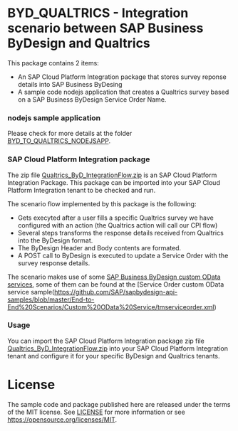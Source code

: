 # BYD_QUALTRICS - Integration scenario between SAP Business ByDesign and Qualtrics

This package contains 2 items:
- An SAP Cloud Platform Integration package that stores survey reponse details into SAP Business ByDesing
- A sample code nodejs application that creates a Qualtrics survey based on a SAP Business ByDesign Service Order Name. 

### nodejs sample application
Please check for more details at the folder [BYD_TO_QUALTRICS_NODEJSAPP](https://github.com/TrinidadMG/byd_qualtrics/tree/master/ByD_to_Qualtrics_nodejsapp).

### SAP Cloud Platform Integration package
The zip file [Qualtrics_ByD_IntegrationFlow.zip](https://github.com/TrinidadMG/byd_qualtrics/blob/master/Qualtrics_ByD_IntegrationFlow.zip) is an SAP Cloud Platform Integration Package.
This package can be imported into your SAP Cloud Platform Integration tenant to be checked and run.

The scenario flow implemented by this package is the following:
- Gets execyted after a user fills a specific Qualtrics survey we have configured with an action (the Qualtrics action will call our CPI flow)
- Several steps transforms the response details received from Qualtrics into the ByDesign format. 
- The ByDesign Header and Body contents are formated.
- A POST call to ByDesign is executed to update a Service Order with the survey response details. 

The scenario makes use of some [SAP Business ByDesign custom OData services](https://github.com/B1SA/hackathon/tree/master/ByDBackend), some of them can be found at the [Service Order custom OData service sample(https://github.com/SAP/sapbydesign-api-samples/blob/master/End-to-End%20Scenarios/Custom%20OData%20Service/tmserviceorder.xml)

### Usage
You can import the SAP Cloud Platform Integration package zip file [Qualtrics_ByD_IntegrationFlow.zip](https://github.com/TrinidadMG/byd_qualtrics/blob/master/Qualtrics_ByD_IntegrationFlow.zip) into your SAP Cloud Platform Integration tenant and configure it for your specific ByDesign and Qualtrics tenants.

# License
The sample code and package published here are released under the terms of the MIT license. See [LICENSE](LICENSE) for more information or see https://opensource.org/licenses/MIT.
